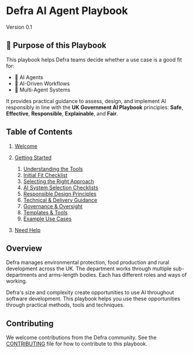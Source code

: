 # Defra AI Agent Playbook
Version 0.1

## 📘 Purpose of this Playbook

This playbook helps Defra teams decide whether a use case is a good fit for:

- 🤖 AI Agents  
- 🔁 AI-Driven Workflows  
- 🤝 Multi-Agent Systems  

It provides practical guidance to assess, design, and implement AI responsibly in line with the **UK Government AI Playbook** principles: **Safe**, **Effective**, **Responsible**, **Explainable**, and **Fair**.


## Table of Contents
1. [Welcome](README.md)
2. [Getting Started](pages/getting-started/README.md)

    1. [Understanding the Tools](pages/getting-started/understanding-the-tools.md)
    2. [Initial Fit Checklist](pages/getting-started/initial-fit-checklist.md)
    3. [Selecting the Right Approach](pages/getting-started/right-approach.md)
    4. [AI System Selection Checklists](pages/getting-started/ai-checklist.md)
    5. [Responsible Design Principles](pages/getting-started/responsible-design-principles.md)
    6. [Technical & Delivery Guidance](pages/getting-started/technical-delivery-guidance.md)
    7. [Governance & Oversight](pages/getting-started/governance-oversight.md)
    8. [Templates & Tools](pages/getting-started/templates-tools.md)
    9. [Example Use Cases](pages/getting-started/examples.md)
3. [Need Help](pages/help/need-help.md)

## Overview

Defra manages environmental protection, food production and rural development across the UK. The department works through multiple sub-departments and arms-length bodies. Each has different roles and ways of working.

Defra's size and complexity create opportunities to use AI throughout software development. This playbook helps you use these opportunities through practical methods, tools and techniques.



## Contributing

We welcome contributions from the Defra community. See the [CONTRIBUTING](pages/appendix/CONTRIBUTING.md) file for how to contribute to this playbook.
